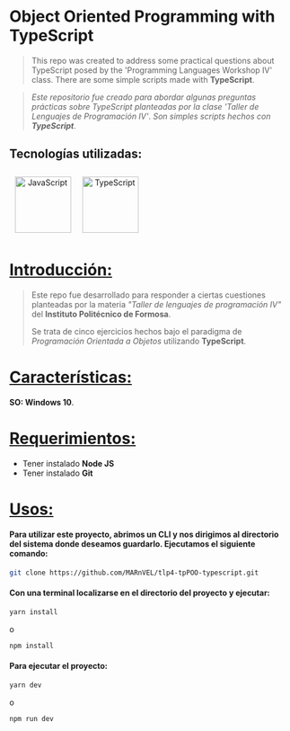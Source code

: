 
# Object Oriented Programming with TypeScript
> This repo was created to address some practical questions about TypeScript posed by the 'Programming Languages Workshop IV' class.
> There are some simple scripts made with **TypeScript**.

> *Este repositorio fue creado para abordar algunas preguntas prácticas sobre TypeScript planteadas por la clase 'Taller de Lenguajes de Programación IV'*.
> *Son simples scripts hechos con **TypeScript***.

## Tecnologías utilizadas:
<div align="center" style="display: flex">
      <span>
         <a href="https://es.javascript.info/" target="_blank">
               <img width="100" style="margin: 10" title='JavaScript' src='https://upload.wikimedia.org/wikipedia/commons/6/6a/JavaScript-logo.png'>
         </a>
      </span>
      <br/>
      <span>
         <a href="https://www.typescriptlang.org/" target="_blank" title='TypeScript'>
               <img width="100" style="margin: 10" title='TypeScript' src='https://upload.wikimedia.org/wikipedia/commons/thumb/f/f5/Typescript.svg/800px-Typescript.svg.png?20230616215448'>
         </a>
      </span>

</div>


# <u>Introducción:</u>
> Este repo fue desarrollado para responder a ciertas cuestiones planteadas por la materia *"Taller de lenguajes de programación IV"* del **Instituto Politécnico de Formosa**.
>
> Se trata de cinco ejercicios hechos bajo el paradigma de *Programación Orientada a Objetos* utilizando **TypeScript**.

# <u>Características:</u>

**SO: Windows 10**.

# <u>Requerimientos:</u>


* Tener instalado **Node JS**
* Tener instalado **Git**

# <u>Usos:</u>

#### Para utilizar este proyecto,  abrimos un CLI y nos dirigimos al directorio del sistema donde deseamos guardarlo. Ejecutamos el siguiente comando:
```bash
git clone https://github.com/MARnVEL/tlp4-tpPOO-typescript.git
```


#### Con una terminal localizarse en el directorio del proyecto y ejecutar:
```bash
yarn install
```
o
```bash
npm install
```

#### Para ejecutar el proyecto:
```bash
yarn dev
```
o
```bash
npm run dev
```






